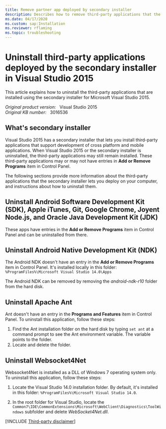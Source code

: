 ```yaml
---
title: Remove partner app deployed by secondary installer
description: Describes how to remove third-party applications that the secondary installer in Visual Studio 2015 setup lets users deploy to their computer.
ms.date: 04/17/2020
ms.custom: sap:Installation
ms.reviewer: rflaming
ms.topic: troubleshooting
---
```

# Uninstall third-party applications deployed by the secondary installer in Visual Studio 2015

This article explains how to uninstall the third-party applications that are installed using the secondary installer for Microsoft Visual Studio 2015.

_Original product version:_ &nbsp; Visual Studio 2015  
_Original KB number:_ &nbsp; 3016536

## What's secondary installer

Visual Studio 2015 has a secondary installer that lets you install third-party applications that support development of cross platform and mobile applications. When Visual Studio 2015 or the secondary installer is uninstalled, the third-party applications may still remain installed. These third-party applications may or may not have entries in **Add or Remove Programs** item in Control Panel.

The following sections provide more information about the third-party applications that the secondary installer lets you deploy on your computer, and instructions about how to uninstall them.

## Uninstall Android Software Development Kit (SDK), Apple iTunes, Git, Google Chrome, Joyent Node.js, and Oracle Java Development Kit (JDK)

These apps have entries in the **Add or Remove Programs** item in Control Panel and can be uninstalled from there.

## Uninstall Android Native Development Kit (NDK)

The Android NDK doesn't have an entry in the **Add or Remove Programs** item in Control Panel. It's installed locally in this folder: `%ProgramFiles%\Microsoft Visual Studio 14.0\Apps`

The Android NDK can be removed by removing the *android-ndk-r10* folder from the hard disk.

## Uninstall Apache Ant

Ant doesn't have an entry in the **Programs and Features** item in Control Panel. To uninstall this application, follow these steps:

1. Find the Ant installation folder on the hard disk by typing `set ant` at a command prompt to see the Ant environment variable. The variable points to the folder.
2. Locate and delete the folder.

## Uninstall Websocket4Net

Websocket4Net is installed as a DLL of Windows 7 operating system only. To uninstall this application, follow these steps:

1. Locate the Visual Studio 14.0 installation folder. By default, it's installed in this folder: `%ProgramFiles%\Microsoft Visual Studio 14.0`.

1. In the root folder for Visual Studio, locate the `Common7\IDE\CommonExtensions\Microsoft\WebClient\Diagnostics\ToolWindows` subfolder and delete *WebSocket4Net.dll*.

[!INCLUDE [Third-party disclaimer](../../../includes/third-party-disclaimer.md)]
